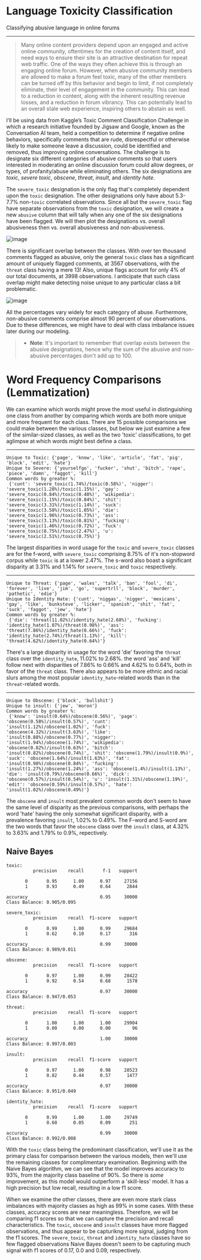 # Language Toxicity Classification
Classifying abusive language in online forums
___
>Many online content providers depend upon an engaged and active online community, oftentimes for the creation of content itself, and need ways to ensure their site is an attractive destination for repeat web traffic. One of the ways they often achieve this is through an engaging online forum. However, when abusive community members are allowed to make a forum feel toxic, many of the other members can be turned off by this behavior and begin to limit, if not completely eliminate, their level of engagement in the community. This can lead to a reduction in content, along with the inherent resulting revenue losses, and a reduction in forum vibrancy. This can potentially lead to an overall stale web experience, inspiring others to abstain as well.

I’ll be using data from Kaggle’s Toxic Comment Classification Challenge in which a research initiative founded by Jigsaw and Google, known as the Conversation AI team, held a competition to determine if negative online behaviors, specifically comments that are rude, disrespectful or otherwise likely to make someone leave a discussion, could be identified and removed, thus improving online conversations. The challenge is to designate six different categories of abusive comments so that users interested in moderating an online discussion forum could allow degrees, or types, of profanity/abuse while eliminating others. The six designations are *toxic*, *severe toxic*, *obscene*, *threat*, *insult*, and *identity hate*.

The `severe_toxic` designation is the only flag that's completely dependent upon the `toxic` designation. The other designations only have about 5.3-7.7% non-`toxic` correlated observations. Since all but the `severe_toxic` flag have separate observations from the `toxic` designation, we will create a new `abusive` column that will tally when any one of the six designations have been flagged. We will then plot the designations vs. overall abusiveness then vs. overall abusiveness and non-abusiveness.

![image](https://user-images.githubusercontent.com/42311832/95043000-cd0e6380-0698-11eb-8485-4067c7f55875.png)

There is significant overlap between the classes. With over ten thousand comments flagged as abusive, only the general `toxic` class has a significant amount of uniquely flagged comments, at 3567 observations, with the `threat` class having a mere 13! Also, unique flags account for only 4% of our total documents, at 3998 observations. I anticipate that such class overlap might make detecting noise unique to any particular class a bit problematic.

![image](https://user-images.githubusercontent.com/42311832/95043065-fc24d500-0698-11eb-993a-6ded1c86e8d7.png)

All the percentages vary widely for each category of abuse. Furthermore, non-abusive comments comprise almost 90 percent of our observations. Due to these differences, we might have to deal with class imbalance issues later during our modeling.
> + **Note**: It's important to remember that overlap exists between the abusive designations, hence why the sum of the abusive and non-abusive percentages don't add up to 100.

# Word Frequency Comparisons (Lemmatization)

We can examine which words might prove the most useful in distinguishing one class from another by comparing which words are both more unique and more frequent for each class. There are 15 possible comparisons we could make between the various classes, but below we just examine a few of the similar-sized classes, as well as the two 'toxic' classifications, to get aglimpse at which words might best define a class.

---

    Unique to Toxic: {'page', 'know', 'like', 'article', 'fat', 'pig', 'block', 'edit', 'hate'}
    Unique to Severe: {'yourselfgo', 'fucker', 'shut', 'bitch', 'rape', 'piece', 'damn', 'faggot', 'kill'}
    Common words by greater %:
     {'cunt': 'severe_toxic(1.74%)/toxic(0.58%)', 'nigger': 'severe_toxic(1.28%)/toxic(1.15%)', 'gay': 'severe_toxic(0.84%)/toxic(0.48%)', 'wikipedia': 'severe_toxic(1.15%)/toxic(0.84%)', 'shit': 'severe_toxic(3.31%)/toxic(1.14%)', 'suck': 'severe_toxic(3.58%)/toxic(1.05%)', 'die': 'severe_toxic(1.96%)/toxic(0.73%)', 'ass': 'severe_toxic(3.13%)/toxic(0.81%)', 'fucking': 'severe_toxic(1.46%)/toxic(0.72%)', 'fuck': 'severe_toxic(8.75%)/toxic(2.47%)', 'u': 'severe_toxic(2.51%)/toxic(0.75%)'}
 
 The largest disparities in word usage for the `toxic` and `severe_toxic` classes are for the f-word, with `severe_toxic` comprising 8.75% of it's non-stopword corpus while `toxic` is at a lower 2.47%. The s-word also boast a significant disparity at 3.31% and 1.14% for `severe_toxic` and `toxic` respectively.

---

    Unique to Threat: {'page', 'wales', 'talk', 'ban', 'fool', 'di', 'forever', 'live', 'jim', 'go', 'supertrll', 'block', 'murder', 'pathetic', 'edie'}
    Unique to Identity Hate: {'cunt', 'niggas', 'nigger', 'mexicans', 'gay', 'like', 'bunksteve', 'licker', 'spanish', 'shit', 'fat', 'suck', 'faggot', 'jew', 'hate'}
    Common words by greater %:
     {'die': 'threat(11.02%)/identity_hate(2.68%)', 'fucking': 'identity_hate(1.07%)/threat(0.98%)', 'ass': 'threat(7.86%)/identity_hate(0.66%)', 'fuck': 'identity_hate(2.74%)/threat(1.13%)', 'kill': 'threat(4.62%)/identity_hate(0.64%)'}

There's a large disparity in usage for the word 'die' favoring the `threat` class over the `identity_hate`, 11.02% to 2.68%. the word 'ass' and 'kill' follow next with disparities of 7.86% to 0.66% and 4.62% to 0.64%, both in favor of the `threat` class. There also appears to be more ethnic and racial slurs among the most popular `identity_hate`-related words than in the `threat`-related words.

---

    Unique to Obscene: {'block', 'bullshit'}
    Unique to insult: {'jew', 'moron'}
    Common words by greater %:
     {'know': 'insult(0.64%)/obscene(0.56%)', 'page': 'obscene(0.58%)/insult(0.57%)', 'cunt': 'insult(1.12%)/obscene(1.02%)', 'fuck': 'obscene(4.32%)/insult(3.63%)', 'like': 'insult(0.88%)/obscene(0.77%)', 'nigger': 'insult(1.94%)/obscene(1.74%)', 'wikipedia': 'obscene(0.82%)/insult(0.63%)', 'bitch': 'insult(0.82%)/obscene(0.74%)', 'shit': 'obscene(1.79%)/insult(0.9%)', 'suck': 'obscene(1.64%)/insult(1.63%)', 'fat': 'insult(0.98%)/obscene(0.84%)', 'fucking': 'insult(1.27%)/obscene(1.24%)', 'ass': 'obscene(1.4%)/insult(1.13%)', 'die': 'insult(0.79%)/obscene(0.66%)', 'dick': 'obscene(0.57%)/insult(0.54%)', 'u': 'insult(1.31%)/obscene(1.19%)', 'edit': 'obscene(0.59%)/insult(0.57%)', 'hate': 'insult(1.02%)/obscene(0.49%)'}
 
The `obscene` and `insult` most prevalent common words don't seem to have the same level of disparity as the previous comparisons, with perhaps the word 'hate' having the only somewhat significant disparity, with a prevalence favoring `insult`, 1.02%  to 0.49%. The F-word and S-word are the two words that favor the `obscene` class over the `insult` class, at 4.32% to 3.63% and 1.79% to 0.9%, repectively.

## Naive Bayes

    toxic:              
              precision    recall       f-1   support
              
           0       0.95      1.00      0.97     27156
           1       0.93      0.49      0.64      2844

    accuracy                           0.95     30000
    Class Balance: 0.905/0.095
    
    severe_toxic:
              precision    recall  f1-score   support
              
           0       0.99      1.00      0.99     29684
           1       0.62      0.10      0.17       316

    accuracy                           0.99     30000
    Class Balance: 0.989/0.011
    
    obscene:
              precision    recall  f1-score   support

           0       0.97      1.00      0.99     28422
           1       0.92      0.54      0.68      1578

    accuracy                           0.97     30000
    Class Balance: 0.947/0.053
    
    threat:
              precision    recall  f1-score   support

           0       1.00      1.00      1.00     29904
           1       0.00      0.00      0.00        96

    accuracy                           1.00     30000
    Class Balance: 0.997/0.003
    
    insult:
              precision    recall  f1-score   support

           0       0.97      1.00      0.98     28523
           1       0.82      0.44      0.57      1477

    accuracy                           0.97     30000
    Class Balance: 0.951/0.049
    
    identity_hate:
              precision    recall  f1-score   support

           0       0.99      1.00      1.00     29749
           1       0.60      0.05      0.09       251

    accuracy                           0.99     30000
    Class Balance: 0.992/0.008

With the `toxic` class being the predominant classification, we'll use it as the primary class for comparison between the various models, then we'll use the remaining classes for complimentary examination. Beginning with the Naive Bayes algorithm, we can see that the model improves accuracy to 93%, from the majority class baseline of 90%. So there is _some_ improvement, as this model would outperform a 'skill-less' model. It has a high precision but low recall, resulting in a low f1 score.

When we examine the other classes, there are even more stark class imbalances with majority classes as high as 99% in some cases. With these classes, accuracy scores are near meaningless. Therefore, we will be comparing f1 scores so that we can capture the precision and recall characteristics. The `toxic`, `obscene` and `insult` classes have more flagged observations, and thus appear to be capturikng more signal, judging from the f1 scores. The `severe_toxic`, `threat`  and `identity_hate` classes have so few flagged observations Naive Bayes doesn't seem to be capturing much signal with f1 scores of 0.17, 0.0 and 0.09, respectively.
